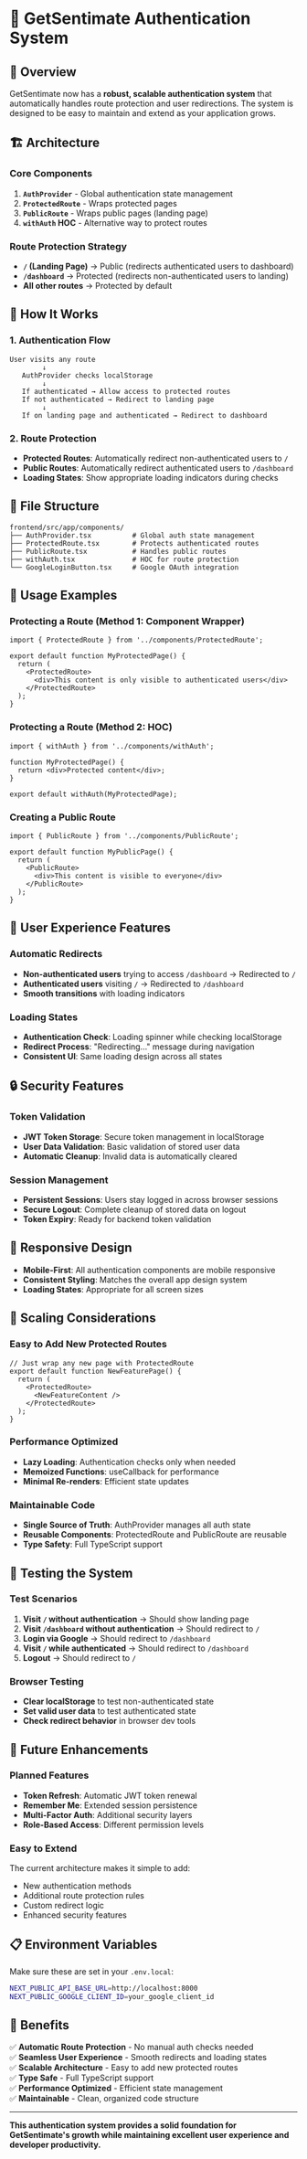 # 🔐 GetSentimate Authentication System

## 🎯 **Overview**

GetSentimate now has a **robust, scalable authentication system** that automatically handles route protection and user redirections. The system is designed to be easy to maintain and extend as your application grows.

## 🏗️ **Architecture**

### **Core Components**

1. **`AuthProvider`** - Global authentication state management
2. **`ProtectedRoute`** - Wraps protected pages
3. **`PublicRoute`** - Wraps public pages (landing page)
4. **`withAuth` HOC** - Alternative way to protect routes

### **Route Protection Strategy**

- **`/` (Landing Page)** → Public (redirects authenticated users to dashboard)
- **`/dashboard`** → Protected (redirects non-authenticated users to landing)
- **All other routes** → Protected by default

## 🚀 **How It Works**

### **1. Authentication Flow**

```
User visits any route
        ↓
   AuthProvider checks localStorage
        ↓
   If authenticated → Allow access to protected routes
   If not authenticated → Redirect to landing page
        ↓
   If on landing page and authenticated → Redirect to dashboard
```

### **2. Route Protection**

- **Protected Routes**: Automatically redirect non-authenticated users to `/`
- **Public Routes**: Automatically redirect authenticated users to `/dashboard`
- **Loading States**: Show appropriate loading indicators during checks

## 📁 **File Structure**

```
frontend/src/app/components/
├── AuthProvider.tsx          # Global auth state management
├── ProtectedRoute.tsx        # Protects authenticated routes
├── PublicRoute.tsx           # Handles public routes
├── withAuth.tsx              # HOC for route protection
└── GoogleLoginButton.tsx     # Google OAuth integration
```

## 🔧 **Usage Examples**

### **Protecting a Route (Method 1: Component Wrapper)**

```tsx
import { ProtectedRoute } from '../components/ProtectedRoute';

export default function MyProtectedPage() {
  return (
    <ProtectedRoute>
      <div>This content is only visible to authenticated users</div>
    </ProtectedRoute>
  );
}
```

### **Protecting a Route (Method 2: HOC)**

```tsx
import { withAuth } from '../components/withAuth';

function MyProtectedPage() {
  return <div>Protected content</div>;
}

export default withAuth(MyProtectedPage);
```

### **Creating a Public Route**

```tsx
import { PublicRoute } from '../components/PublicRoute';

export default function MyPublicPage() {
  return (
    <PublicRoute>
      <div>This content is visible to everyone</div>
    </PublicRoute>
  );
}
```

## 🎨 **User Experience Features**

### **Automatic Redirects**

- **Non-authenticated users** trying to access `/dashboard` → Redirected to `/`
- **Authenticated users** visiting `/` → Redirected to `/dashboard`
- **Smooth transitions** with loading indicators

### **Loading States**

- **Authentication Check**: Loading spinner while checking localStorage
- **Redirect Process**: "Redirecting..." message during navigation
- **Consistent UI**: Same loading design across all states

## 🔒 **Security Features**

### **Token Validation**

- **JWT Token Storage**: Secure token management in localStorage
- **User Data Validation**: Basic validation of stored user data
- **Automatic Cleanup**: Invalid data is automatically cleared

### **Session Management**

- **Persistent Sessions**: Users stay logged in across browser sessions
- **Secure Logout**: Complete cleanup of stored data on logout
- **Token Expiry**: Ready for backend token validation

## 📱 **Responsive Design**

- **Mobile-First**: All authentication components are mobile responsive
- **Consistent Styling**: Matches the overall app design system
- **Loading States**: Appropriate for all screen sizes

## 🚀 **Scaling Considerations**

### **Easy to Add New Protected Routes**

```tsx
// Just wrap any new page with ProtectedRoute
export default function NewFeaturePage() {
  return (
    <ProtectedRoute>
      <NewFeatureContent />
    </ProtectedRoute>
  );
}
```

### **Performance Optimized**

- **Lazy Loading**: Authentication checks only when needed
- **Memoized Functions**: useCallback for performance
- **Minimal Re-renders**: Efficient state updates

### **Maintainable Code**

- **Single Source of Truth**: AuthProvider manages all auth state
- **Reusable Components**: ProtectedRoute and PublicRoute are reusable
- **Type Safety**: Full TypeScript support

## 🧪 **Testing the System**

### **Test Scenarios**

1. **Visit `/` without authentication** → Should show landing page
2. **Visit `/dashboard` without authentication** → Should redirect to `/`
3. **Login via Google** → Should redirect to `/dashboard`
4. **Visit `/` while authenticated** → Should redirect to `/dashboard`
5. **Logout** → Should redirect to `/`

### **Browser Testing**

- **Clear localStorage** to test non-authenticated state
- **Set valid user data** to test authenticated state
- **Check redirect behavior** in browser dev tools

## 🔮 **Future Enhancements**

### **Planned Features**

- **Token Refresh**: Automatic JWT token renewal
- **Remember Me**: Extended session persistence
- **Multi-Factor Auth**: Additional security layers
- **Role-Based Access**: Different permission levels

### **Easy to Extend**

The current architecture makes it simple to add:
- New authentication methods
- Additional route protection rules
- Custom redirect logic
- Enhanced security features

## 📋 **Environment Variables**

Make sure these are set in your `.env.local`:

```bash
NEXT_PUBLIC_API_BASE_URL=http://localhost:8000
NEXT_PUBLIC_GOOGLE_CLIENT_ID=your_google_client_id
```

## 🎉 **Benefits**

✅ **Automatic Route Protection** - No manual auth checks needed  
✅ **Seamless User Experience** - Smooth redirects and loading states  
✅ **Scalable Architecture** - Easy to add new protected routes  
✅ **Type Safe** - Full TypeScript support  
✅ **Performance Optimized** - Efficient state management  
✅ **Maintainable** - Clean, organized code structure  

---

**This authentication system provides a solid foundation for GetSentimate's growth while maintaining excellent user experience and developer productivity.**
